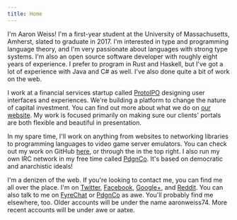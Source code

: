 ```yaml
---
title: Home 
---
```


I'm Aaron Weiss! I'm a first-year student at the University of Massachusetts, Amherst, slated to
graduate in 2017. I'm interested in type and programming language theory, and I'm very passionate
about languages with strong type systems. I'm also an open source software developer with roughly 
eight years of experience. I prefer to program in Rust and Haskell, but I've got a lot of experience
with Java and C# as well. I've also done quite a bit of work on the web.

I work at a financial services startup called [ProtoIPO](http://protoipo.com/) designing user
interfaces and experiences. We're building a platform to change the nature of capital investment.
You can find out more about what we do on [our website](http://protoipo.com/). My work is focused 
primarily on making sure our clients' portals are both flexible and beautiful in presentation.

In my spare time, I'll work on anything from websites to networking libraries to programming 
languages to video game server emulators. You can check out my work on GitHub 
[here](https://github.com/aatxe), or through the <span class="glyphicon glyphicon-tent"></span> in 
the top right. I also run my own IRC network in my free time called [PdgnCo](http://pdgn.co/). It's
 based on democratic and anarchistic ideals!


I'm a denizen of the web. If you're looking to contact me, you can find me all over the place. I'm
on [Twitter](https://twitter.com/aatxe), [Facebook](https://facebook.com/aaronweiss74), 
[Google+](https://plus.google.com/+AaronWeiss74), and 
[Reddit](http://www.reddit.com/user/aaronweiss74). You can also talk to me on 
[FyreChat](irc://irc.fyrechat.net/vana) or [PdgnCo](ircs://irc.pdgn.co:6697/pdgn) as awe. You'll 
probably find me elsewhere, too. Older accounts will be under the name aaronweiss74. More 
recent accounts will be under awe or aatxe.
